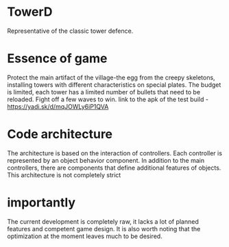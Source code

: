 # TowerD
Representative of the classic tower defence.

# Essence of game
Protect the main artifact of the village-the egg from the creepy skeletons, installing towers with different characteristics on special plates. The budget is limited, each tower has a limited number of bullets that need to be reloaded. Fight off a few waves to win.
link to the apk of the test build - https://yadi.sk/d/mqJOWLy6iP1QVA

# Code architecture
The architecture is based on the interaction of controllers. Each controller is represented by an object behavior component.
In addition to the main controllers, there are components that define additional features of objects. This architecture is not completely strict

# importantly
The current development is completely raw, it lacks a lot of planned features and competent game design. It is also worth noting that the optimization at the moment leaves much to be desired.


